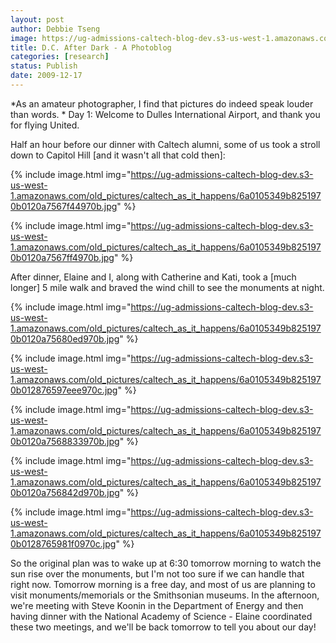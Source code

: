 ```yaml
---
layout: post
author: Debbie Tseng
image: https://ug-admissions-caltech-blog-dev.s3-us-west-1.amazonaws.com/old_pictures/caltech_as_it_happens/6a0105349b8251970b0120a7567afb970b.jpg
title: D.C. After Dark - A Photoblog
categories: [research]
status: Publish
date: 2009-12-17
---
```



*As an amateur photographer, I find that pictures do indeed speak louder than words. 
*
Day 1: Welcome to Dulles International Airport, and thank you for flying United.

Half an hour before our dinner with Caltech alumni, some of us took a stroll down to Capitol Hill [and it wasn't all that cold then]:


{% include image.html img="https://ug-admissions-caltech-blog-dev.s3-us-west-1.amazonaws.com/old_pictures/caltech_as_it_happens/6a0105349b8251970b0120a7567f44970b.jpg" %}


{% include image.html img="https://ug-admissions-caltech-blog-dev.s3-us-west-1.amazonaws.com/old_pictures/caltech_as_it_happens/6a0105349b8251970b0120a7567ff4970b.jpg" %}

After dinner, Elaine and I, along with Catherine and Kati, took a [much longer] 5 mile walk and braved the wind chill to see the monuments at night.


{% include image.html img="https://ug-admissions-caltech-blog-dev.s3-us-west-1.amazonaws.com/old_pictures/caltech_as_it_happens/6a0105349b8251970b0120a75680ed970b.jpg" %}


{% include image.html img="https://ug-admissions-caltech-blog-dev.s3-us-west-1.amazonaws.com/old_pictures/caltech_as_it_happens/6a0105349b8251970b012876597eee970c.jpg" %}


{% include image.html img="https://ug-admissions-caltech-blog-dev.s3-us-west-1.amazonaws.com/old_pictures/caltech_as_it_happens/6a0105349b8251970b0120a7568833970b.jpg" %}


{% include image.html img="https://ug-admissions-caltech-blog-dev.s3-us-west-1.amazonaws.com/old_pictures/caltech_as_it_happens/6a0105349b8251970b0120a756842d970b.jpg" %}


{% include image.html img="https://ug-admissions-caltech-blog-dev.s3-us-west-1.amazonaws.com/old_pictures/caltech_as_it_happens/6a0105349b8251970b0128765981f0970c.jpg" %}

So the original plan was to wake up at 6:30 tomorrow morning to watch the sun rise over the monuments, but I'm not too sure if we can handle that right now. Tomorrow morning is a free day, and most of us are planning to visit monuments/memorials or the Smithsonian museums. In the afternoon, we're meeting with Steve Koonin in the Department of Energy and then having dinner with the National Academy of Science - Elaine coordinated these two meetings, and we'll be back tomorrow to tell you about our day! 

